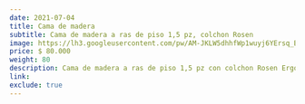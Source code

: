```yaml
---
date: 2021-07-04
title: Cama de madera
subtitle: Cama de madera a ras de piso 1,5 pz, colchon Rosen
image: https://lh3.googleusercontent.com/pw/AM-JKLW5dhhfWp1wuyj6YErsq_Bn8qxGAm7DHlBa5FdRthkqga8EUwiuA46SBkNL2FUZdlxfKiUqfr6Gq-sLDvp1rFT0J04xxCv8OKEYNPKWp1QQ-oK67XiW-hYqwCO5WicXvyZEy-_0nI22wuLyOsTxiT7A4A=w466-h621-no?authuser=0
price: $ 80.000
weight: 80
description: Cama de madera a ras de piso 1,5 pz con colchon Rosen Ergo T. 
link: 
exclude: true
---
```

